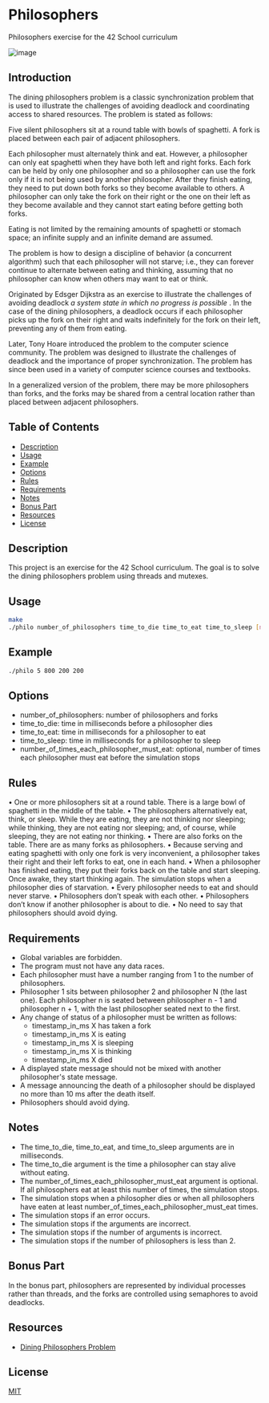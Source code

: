 # Philosophers
Philosophers exercise for the 42 School curriculum

![image](assets/philosophers.png)

## Introduction
The dining philosophers problem is a classic synchronization problem that is used to illustrate the challenges of avoiding deadlock and coordinating access to shared resources. The problem is stated as follows:

Five silent philosophers sit at a round table with bowls of spaghetti. A fork is placed between each pair of adjacent philosophers.

Each philosopher must alternately think and eat. However, a philosopher can only eat spaghetti when they have both left and right forks. Each fork can be held by only one philosopher and so a philosopher can use the fork only if it is not being used by another philosopher. After they finish eating, they need to put down both forks so they become available to others. A philosopher can only take the fork on their right or the one on their left as they become available and they cannot start eating before getting both forks.

Eating is not limited by the remaining amounts of spaghetti or stomach space; an infinite supply and an infinite demand are assumed.

The problem is how to design a discipline of behavior (a concurrent algorithm) such that each philosopher will not starve; i.e., they can forever continue to alternate between eating and thinking, assuming that no philosopher can know when others may want to eat or think.

Originated by Edsger Dijkstra as an exercise to illustrate the challenges of avoiding deadlock _a system state in which no progress is possible_ . In the case of the dining philosophers, a deadlock occurs if each philosopher picks up the fork on their right and waits indefinitely for the fork on their left, preventing any of them from eating.

Later, Tony Hoare introduced the problem to the computer science community. The problem was designed to illustrate the challenges of deadlock and the importance of proper synchronization. The problem has since been used in a variety of computer science courses and textbooks.

In a generalized version of the problem, there may be more philosophers than forks, and the forks may be shared from a central location rather than placed between adjacent philosophers.

## Table of Contents
- [Description](#description)
- [Usage](#usage)
- [Example](#example)
- [Options](#options)
- [Rules](#rules)
- [Requirements](#requirements)
- [Notes](#notes)
- [Bonus Part](#bonus-part)
- [Resources](#resources)
- [License](#license)




## Description
This project is an exercise for the 42 School curriculum. The goal is to solve the dining philosophers problem using threads and mutexes.

## Usage
```bash
make
./philo number_of_philosophers time_to_die time_to_eat time_to_sleep [number_of_times_each_philosopher_must_eat]
```

## Example
```bash
./philo 5 800 200 200
```

## Options
- number_of_philosophers: number of philosophers and forks
- time_to_die: time in milliseconds before a philosopher dies
- time_to_eat: time in milliseconds for a philosopher to eat
- time_to_sleep: time in milliseconds for a philosopher to sleep
- number_of_times_each_philosopher_must_eat: optional, number of times each philosopher must eat before the simulation stops

## Rules
• One or more philosophers sit at a round table.
There is a large bowl of spaghetti in the middle of the table.
• The philosophers alternatively eat, think, or sleep.
While they are eating, they are not thinking nor sleeping;
while thinking, they are not eating nor sleeping;
and, of course, while sleeping, they are not eating nor thinking.
• There are also forks on the table. There are as many forks as philosophers.
• Because serving and eating spaghetti with only one fork is very inconvenient, a
philosopher takes their right and their left forks to eat, one in each hand.
• When a philosopher has finished eating, they put their forks back on the table and
start sleeping. Once awake, they start thinking again. The simulation stops when
a philosopher dies of starvation.
• Every philosopher needs to eat and should never starve.
• Philosophers don’t speak with each other.
• Philosophers don’t know if another philosopher is about to die.
• No need to say that philosophers should avoid dying.

## Requirements
- Global variables are forbidden.
- The program must not have any data races.
- Each philosopher must have a number ranging from 1 to the number of philosophers.
- Philosopher 1 sits between philosopher 2 and philosopher N (the last one). Each philosopher n is seated between philosopher n - 1 and philosopher n + 1, with the last philosopher seated next to the first.
- Any change of status of a philosopher must be written as follows:
  - timestamp_in_ms X has taken a fork
  - timestamp_in_ms X is eating
  - timestamp_in_ms X is sleeping
  - timestamp_in_ms X is thinking
  - timestamp_in_ms X died
- A displayed state message should not be mixed with another philosopher's state message.
- A message announcing the death of a philosopher should be displayed no more than 10 ms after the death itself.
- Philosophers should avoid dying.

## Notes
- The time_to_die, time_to_eat, and time_to_sleep arguments are in milliseconds.
- The time_to_die argument is the time a philosopher can stay alive without eating.
- The number_of_times_each_philosopher_must_eat argument is optional. If all philosophers eat at least this number of times, the simulation stops.
- The simulation stops when a philosopher dies or when all philosophers have eaten at least number_of_times_each_philosopher_must_eat times.
- The simulation stops if an error occurs.
- The simulation stops if the arguments are incorrect.
- The simulation stops if the number of arguments is incorrect.
- The simulation stops if the number of philosophers is less than 2.

## Bonus Part
In the bonus part, philosophers are represented by individual processes rather than threads, and the forks are controlled using semaphores to avoid deadlocks.

## Resources
- [Dining Philosophers Problem](https://en.wikipedia.org/wiki/Dining_philosophers_problem)

## License
[MIT](https://choosealicense.com/licenses/mit/)
```

